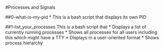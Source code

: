#Processes and Signals

##0-what-is-my-pid
    * This is a bash script that displays its own PID

##1-list_your_processes
    This is a bash script that 
	* Displays a list of currently running processes
    	* Shows all processes for all users including this which might have a TTY
    	* Displays in a user-oriented format
    	* Shows process hierarchy
